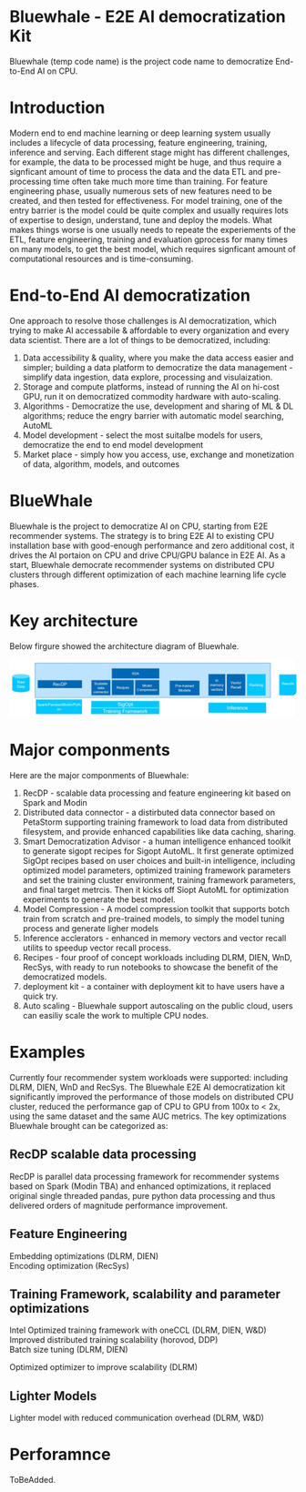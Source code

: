 # Bluewhale - E2E AI democratization Kit 

Bluewhale (temp code name) is the project code name to democratize End-to-End AI on CPU. 


# Introduction

Modern end to end machine learning or deep learning system usually includes a lifecycle of data processing, feature engineering, training, inference and serving. Each different stage might has different challenges, for example, the data to be processed might be huge, and thus require a signficant amount of time to process the data and the data ETL and pre-processing time often take much more time than training. For feature engineering phase, usually numerous sets of new features need to be created, and then tested for effectiveness. For model training, one of the entry barrier is the model could be quite complex and usually requires lots of expertise to design, understand, tune and deploy the models. What makes things worse is one usually needs to repeate the experiements of the ETL, feature engineering, training and evaluation gprocess for many times on many models, to get the best model, which requires signficant amount of computational resources and is time-consuming. 

# End-to-End AI democratization 

One approach to resolve those challenges is AI democratization, which trying to make AI accessabile & affordable to every organization and every data scientist. There are a lot of things to be democratized, including: 
1. Data accessibility & quality, where you make the data access easier and simpler; building a data platform to democratize the data management - simplify data ingestion, data explore, processing and visulaization. 
2. Storage and compute platforms, instead of running the AI on hi-cost GPU, run it on democratized commodity hardware with auto-scaling. 
3. Algorithms - Democratize the use, development and sharing of ML & DL algorithms; reduce the engry barrier with automatic model searching, AutoML
4. Model development - select the most suitalbe models for users, democratize the end to end model development 
5. Market place - simply how you access, use, exchange and monetization of data, algorithm, models, and outcomes 


# BlueWhale 

Bluewhale is the project to democratize AI on CPU, starting from E2E recommender systems. The strategy is to bring E2E AI to existing CPU installation base with good-enough performance and zero additional cost, it drives the AI portaion on CPU and drive CPU/GPU balance in E2E AI. As a start, Bluewhale democrate recommender systems on distributed CPU clusters through different optimization of each machine learning life cycle phases. 

# Key architecture 

Below firgure showed the architecture diagram of Bluewhale. 

![Architecture](./docs/pictures/architecture.jpg "Bluewhale Architecture")

# Major componments 

Here are the major componments of Bluewhale: 
1. RecDP -  scalable data processing and feature engineering kit based on Spark and Modin 
2. Distributed data connector - a distirbuted data connector based on PetaStorm  supporting training framework to load data from distributed filesystem, and provide enhanced capabilities like data caching, sharing. 
3. Smart Democratization Advisor - a human intelligence enhanced toolkit to generate sigopt recipes for Sigopt AutoML. It first generate optimized SigOpt recipes based on user choices and built-in intelligence, including optimized model parameters, optimized training framework parameters and set the training cluster environment, training framework parameters, and final target metrcis. Then it kicks off Siopt AutoML for optimization experiments to generate the best model. 
4. Model Compression - A model compression toolkit that supports botch train from scratch and pre-trained models, to simply the model tuning process and generate ligher models 
5. Inference acclerators - enhanced in memory vectors and vector recall utilits to speedup vector recall process. 
6. Recipes - four proof of concept workloads including DLRM, DIEN, WnD, RecSys, with ready to run notebooks to showcase the benefit of the democratized models. 
7. deployment kit - a container with deployment kit to have users have a quick try. 
8. Auto scaling - Bluewhale support autoscaling on the public cloud, users can easiliy scale the work to multiple CPU nodes. 


# Examples

Currently four recommender system workloads were supported: including DLRM, DIEN, WnD and RecSys. The Bluewhale E2E AI democratization kit significantly improved the performance of those models on distributed CPU cluster, reduced the performance gap of CPU to GPU from 100x to < 2x, using the same dataset and the same AUC metrics. The key optimizations Bluewhale brought can be categorized as: 

## RecDP scalable data processing 
RecDP is parallel data processing framework for recommender systems based on Spark (Modin TBA) and enhanced optimizations, it replaced original single threaded pandas, pure python data processing and thus delivered orders of magnitude performance improvement. 

## Feature Engineering
Embedding optimizations (DLRM, DIEN)  
Encoding optimization (RecSys)

## Training Framework, scalability and parameter optimizations 
Intel Optimized training framework with oneCCL (DLRM, DIEN, W&D) 
Improved distributed training scalability (horovod, DDP)\
Batch size tuning (DLRM, DIEN)

Optimized optimizer to improve scalability (DLRM) 
## Lighter Models 
Lighter model with reduced communication overhead (DLRM, W&D)


# Perforamnce 
ToBeAdded. 

